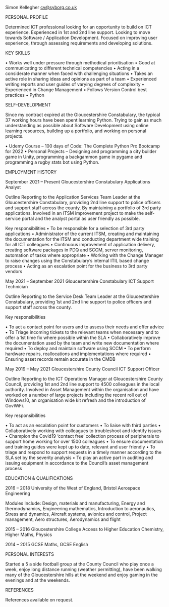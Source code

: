 Simon Kellegher
cv@syborg.co.uk

PERSONAL PROFILE

Determined ICT professional looking for an opportunity to build on ICT experience. Experienced in 1st and 2nd line support. Looking to move towards Software / Application Development. Focused on improving user experience, through assessing requirements and developing solutions. 

KEY SKILLS

•	Works well under pressure through methodical prioritisation
•	Good at communicating to different technical competencies
•	Acting in a considerate manner when faced with challenging situations
•	Takes an active role in sharing ideas and opinions as part of a team
•	Experienced writing reports and user guides of varying degrees of complexity
•	Experienced in Change Management
•	Follows Version Control best practices
•	Python

SELF-DEVELOPMENT

Since my contract expired at the Gloucestershire Constabulary, the typical 37 working hours have been spent learning Python. Trying to gain as much understanding as possible about Software Development using online learning resources, building up a portfolio, and working on personal projects.

•	Udemy Course – 100 days of Code: The Complete Python Pro Bootcamp for 2022
•	Personal Projects – Designing and programming a city builder game in Unity, programming a backgammon game in pygame and programming a rugby stats bot using Python.


EMPLOYMENT HISTORY

September 2021 – Present 		Gloucestershire Constabulary 		Applications Analyst

Outline
Reporting to the Application Services Team Leader at the Gloucestershire Constabulary, providing 2nd line support to police officers and support staff across the county. By maintaining a portfolio of 3rd  party applications. Involved in an ITSM improvement project to make the self-service portal and the analyst portal as user friendly as possible.

Key responsibilities
•	To be responsible for a selection of 3rd party applications
•	Administrator of the current ITSM, creating and maintaining the documentation for the ITSM and conducting department wide training for all ICT colleagues
•	Continuous improvement of application delivery, creating software packages in PDQ and SCCM, server monitoring, automation of tasks where appropriate
•	Working with the Change Manager to raise changes using the Constabulary’s internal ITIL based change process
•	Acting as an escalation point for the business to 3rd party vendors

May 2021 – September 2021		Gloucestershire Constabulary	          ICT Support Technician

Outline
Reporting to the Service Desk Team Leader at the Gloucestershire Constabulary, providing 1st and 2nd line support to police officers and support staff across the county.

Key responsibilities

•	To act a contact point for users and to assess their needs and offer advice
•	To Triage incoming tickets to the relevant teams when necessary and to offer a 1st time fix where possible within the SLA
•	Collaboratively improve the documentation used by the team and write new documentation where required
•	To deploy and maintain software using SCCM
•	To perform hardware repairs, reallocations and implementations where required
•	Ensuring asset records remain accurate in the CMDB


May 2019 – May 2021 		Gloucestershire County Council 			ICT Support Officer

Outline
Reporting to the ICT Operations Manager at Gloucestershire County Council, providing 1st and 2nd line support to 4500 colleagues in the local authority. Involved in Asset Management within the organisation and have worked on a number of large projects including the recent roll out of Windows10, an organisation wide kit refresh and the introduction of GovWiFi.

Key responsibilities

•	To act as an escalation point for customers
•	To liaise with third parties 
•	Collaboratively working with colleagues to troubleshoot and identify issues
•	Champion the Covid19 ‘contact free’ collection process of peripherals to support home working for over 1500 colleagues
•	To ensure documentation and training guides were kept up to date, relevant and user friendly
•	To triage and respond to support requests in a timely manner according to the SLA set by the severity analysis
•	To play an active part in auditing and issuing equipment in accordance to the Council’s asset management process 
 

EDUCATION & QUALIFICATIONS

2016 – 2018		University of the West of England, Bristol		       Aerospace Engineering

Modules Include: Design, materials and manufacturing, Energy and thermodynamics, Engineering mathematics, Introduction to aeronautics, Stress and dynamics, Aircraft systems, avionics and control, Project management, Aero structures, Aerodynamics and flight


2015 – 2016		Gloucestershire College 		 		Access to Higher Education 
Chemistry, Higher Maths, Physics

2014 – 2015
GCSE Maths, GCSE English


PERSONAL INTERESTS

Started a 5 a side football group at the County Council who play once a week, enjoy long distance running (weather permitting), have been walking many of the Gloucestershire hills at the weekend and enjoy gaming in the evenings and at the weekends.

REFERENCES 

References available on request.
